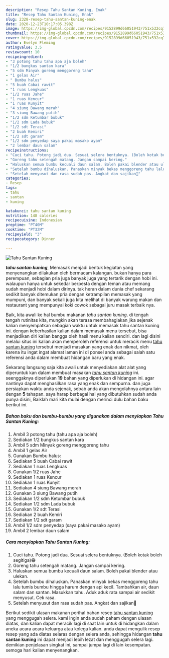 ```yaml
---
description: "Resep Tahu Santan Kuning, Enak"
title: "Resep Tahu Santan Kuning, Enak"
slug: 2328-resep-tahu-santan-kuning-enak
date: 2020-12-23T10:17:05.398Z
image: https://img-global.cpcdn.com/recipes/9152899d66051943/751x532cq70/tahu-santan-kuning-foto-resep-utama.jpg
thumbnail: https://img-global.cpcdn.com/recipes/9152899d66051943/751x532cq70/tahu-santan-kuning-foto-resep-utama.jpg
cover: https://img-global.cpcdn.com/recipes/9152899d66051943/751x532cq70/tahu-santan-kuning-foto-resep-utama.jpg
author: Evelyn Fleming
ratingvalue: 3.5
reviewcount: 10
recipeingredient:
- "3 potong tahu tahu apa aja boleh"
- "1/2 bungkus santan kara"
- "5 sdm Minyak goreng menggoreng tahu"
- "1 gelas Air"
- " Bumbu halus"
- "5 buah Cabai rawit"
- "1 ruas Lengkuas"
- "1/2 ruas Jahe"
- "1 ruas Kencur"
- "1 ruas Kunyit"
- "4 siung Bawang merah"
- "3 siung Bawang putih"
- "1/2 sdm Ketumbar bubuk"
- "1/2 sdm Lada bubuk"
- "1/2 sdt Terasi"
- "2 buah Kemiri"
- "1/2 sdt garam"
- "1/2 sdm penyedap saya pakai masako ayam"
- "2 lembar daun salam"
recipeinstructions:
- "Cuci tahu. Potong jadi dua. Sesuai selera bentuknya. (Boleh kotak boleh segitiga)😁"
- "Goreng tahu setengah matang. Jangan sampai kering."
- "Haluskan semua bumbu kecuali daun salam. Boleh pakai blender atau ulekan."
- "Setelah bumbu dihaluskan. Panaskan minyak bekas menggoreng tahu lalu tumis bumbu hingga harum dengan api kecil. Tambahkan air, daun salam dan santan. Masukkan tahu. Aduk aduk rata sampai air sedikit menyusut. Cek rasa."
- "Setelah menyusut dan rasa sudah pas. Angkat dan sajikan🤗"
categories:
- Resep
tags:
- tahu
- santan
- kuning

katakunci: tahu santan kuning 
nutrition: 148 calories
recipecuisine: Indonesian
preptime: "PT40M"
cooktime: "PT32M"
recipeyield: "3"
recipecategory: Dinner

---
```



![Tahu Santan Kuning](https://img-global.cpcdn.com/recipes/9152899d66051943/751x532cq70/tahu-santan-kuning-foto-resep-utama.jpg)

<b><i>tahu santan kuning</i></b>, Memasak menjadi bentuk kegiatan yang menyenangkan dilakukan oleh bermacam kalangan. bukan hanya para perempuan, sebagian pria juga banyak juga yang tertarik dengan hobi ini. walaupun hanya untuk sekedar berpesta dengan teman atau memang sudah menjadi hobi dalam dirinya. tak heran dalam dunia chef sekarang sedikit banyak ditemukan pria dengan ketrampilan memasak yang mumpuni, dan banyak sekali juga kita melihat di banyak warung makan dan restaurant yang mempunyai koki cowok sebagai juru masak terbaik nya.

Baik, kita awali ke hal bumbu makanan <i>tahu santan kuning</i>. di tengah tengah rutinitas kita, mungkin akan terasa membahagiakan jika sejenak kalian menyempatkan sebagian waktu untuk memasak tahu santan kuning ini. dengan keberhasilan kalian dalam memasak menu tersebut, bisa menjadikan diri kalian bangga oleh hasil menu kalian sendiri. dan lagi disini melalui situs ini kalian akan memperoleh referensi untuk meracik menu <u>tahu santan kuning</u> tersebut menjadi masakan yang enak dan nikmat, oleh karena itu ingat ingat alamat laman ini di ponsel anda sebagai salah satu referensi anda dalam membuat hidangan baru yang enak.




Sekarang langsung saja kita awali untuk menyediakan alat alat yang diperuntuk kan dalam membuat masakan <u><i>tahu santan kuning</i></u> ini. seenggaknya diperlukan <b>19</b> bahan yang diperlukan di hidangan ini. agar nantinya dapat menghasilkan rasa yang enak dan sempurna. dan juga persiapkan waktu anda sejenak, sebab anda akan mengolahnya antara lain dengan <b>5</b> tahapan. saya harap berbagai hal yang dibutuhkan sudah anda punya disini, Baiklah mari kita mulai dengan merinci dulu bahan baku berikut ini.

<!--inarticleads1-->

##### Bahan baku dan bumbu-bumbu yang digunakan dalam menyiapkan Tahu Santan Kuning:

1. Ambil 3 potong tahu (tahu apa aja boleh)
1. Sediakan 1/2 bungkus santan kara
1. Ambil 5 sdm Minyak goreng menggoreng tahu
1. Ambil 1 gelas Air
1. Gunakan  Bumbu halus:
1. Sediakan 5 buah Cabai rawit
1. Sediakan 1 ruas Lengkuas
1. Gunakan 1/2 ruas Jahe
1. Sediakan 1 ruas Kencur
1. Sediakan 1 ruas Kunyit
1. Sediakan 4 siung Bawang merah
1. Gunakan 3 siung Bawang putih
1. Sediakan 1/2 sdm Ketumbar bubuk
1. Sediakan 1/2 sdm Lada bubuk
1. Gunakan 1/2 sdt Terasi
1. Sediakan 2 buah Kemiri
1. Sediakan 1/2 sdt garam
1. Ambil 1/2 sdm penyedap (saya pakai masako ayam)
1. Ambil 2 lembar daun salam




<!--inarticleads2-->

##### Cara menyiapkan Tahu Santan Kuning:

1. Cuci tahu. Potong jadi dua. Sesuai selera bentuknya. (Boleh kotak boleh segitiga)😁
1. Goreng tahu setengah matang. Jangan sampai kering.
1. Haluskan semua bumbu kecuali daun salam. Boleh pakai blender atau ulekan.
1. Setelah bumbu dihaluskan. Panaskan minyak bekas menggoreng tahu lalu tumis bumbu hingga harum dengan api kecil. Tambahkan air, daun salam dan santan. Masukkan tahu. Aduk aduk rata sampai air sedikit menyusut. Cek rasa.
1. Setelah menyusut dan rasa sudah pas. Angkat dan sajikan🤗




Berikut sedikit ulasan makanan perihal bahan resep <u>tahu santan kuning</u> yang menggugah selera. kami ingin anda sudah paham dengan ulasan diatas, dan kalian dapat meracik lagi di saat lain untuk di hidangkan dalam aneka acara acara keluarga atau kolega kalian. anda dapat mengulik resep resep yang ada diatas selaras dengan selera anda, sehingga hidangan <b>tahu santan kuning</b> ini dapat menjadi lebih lezat dan menggugah selera lagi. demikian penjelasan singkat ini, sampai jumpa lagi di lain kesempatan. semoga hari kalian menyenangkan.
